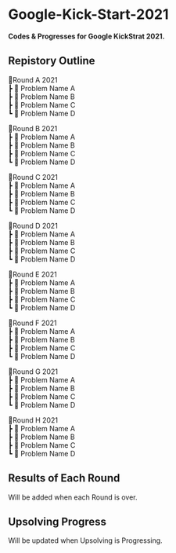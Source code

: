 # Google-Kick-Start-2021
__Codes & Progresses for Google KickStrat 2021.__

## Repistory Outline

📂Round A 2021  
┣ 📄 Problem Name A  
┣ 📄 Problem Name B  
┣ 📄 Problem Name C  
┗ 📄 Problem Name D  

📂Round B 2021  
┣ 📄 Problem Name A  
┣ 📄 Problem Name B  
┣ 📄 Problem Name C  
┗ 📄 Problem Name D  

📂Round C 2021  
┣ 📄 Problem Name A  
┣ 📄 Problem Name B  
┣ 📄 Problem Name C  
┗ 📄 Problem Name D   

📂Round D 2021  
┣ 📄 Problem Name A  
┣ 📄 Problem Name B  
┣ 📄 Problem Name C  
┗ 📄 Problem Name D    

📂Round E 2021  
┣ 📄 Problem Name A  
┣ 📄 Problem Name B  
┣ 📄 Problem Name C  
┗ 📄 Problem Name D    

📂Round F 2021  
┣ 📄 Problem Name A  
┣ 📄 Problem Name B  
┣ 📄 Problem Name C  
┗ 📄 Problem Name D    

📂Round G 2021  
┣ 📄 Problem Name A  
┣ 📄 Problem Name B  
┣ 📄 Problem Name C  
┗ 📄 Problem Name D  

📂Round H 2021  
┣ 📄 Problem Name A  
┣ 📄 Problem Name B  
┣ 📄 Problem Name C  
┗ 📄 Problem Name D  

## Results of Each Round  
Will be added when each Round is over.

## Upsolving Progress  
Will be updated when Upsolving is Progressing.
